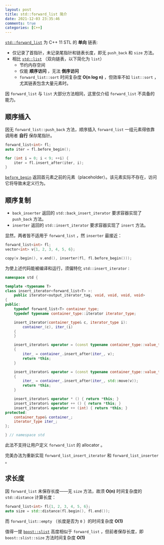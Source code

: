 ```yaml
---
layout: post
title: std::forward_list 简介
date: 2021-12-03 23:35:46
comments: true
categories: [C++]
---
```


[`std::forward_list`](https://en.cppreference.com/w/cpp/container/forward_list) 为 C++ 11 STL 的 **单向** 链表:

* 仅记录了首指针，未记录尾指针和链表长度，即无 `push_back` 和 `size` 方法。
* 相比 [`std::list`](https://en.cppreference.com/w/cpp/container/list) （双向链表，以下简化为 `list`）
    * 节约内存空间
    * 仅能 **顺序访问** ，无法 **倒序访问**
    * `forward_list::sort` 时间复杂度 **O(n log n)** ，但效率不如 `list::sort` ，尤其链表包含大量元素时。

因 `forward_list` 与 `list` 大部分方法相同，这里仅介绍 `forward_list` 不具备的能力。

## 顺序插入

因无 `forward_list::push_back` 方法，顺序插入 `forward_list` 一组元素得依靠调用者 **自行** 保存尾指针。


```cpp
forward_list<int> fl;
auto iter = fl.before_begin();

for (int i = 0; i < 9; ++i) {
	iter = fl.insert_after(iter, i);
}
```

[`before_begin`](https://en.cppreference.com/w/cpp/container/forward_list/before_begin) 返回首元素之前的元素（placeholder）。该元素实际不存在，访问它将导致未定义行为。

## 顺序复制

* `back_inserter` 返回的 `std::back_insert_iterator` 要求容器实现了 `push_back` 方法。
* `inserter` 返回的 `std::insert_iterator` 要求容器实现了 `insert` 方法。

显然，两者皆不适用于 `forward_list` ，然 `inserter` 最接近：


```cpp
forward_list<int> fl;
vector<int> v{1, 2, 3, 4, 5, 6};

copy(v.begin(), v.end(), inserter(fl, fl.before_begin()));
```

为使上述代码能被编译和运行，须偏特化 `std::insert_iterator` :

```cpp
namespace std {

template <typename T>
class insert_iterator<forward_list<T> >:
    public iterator<output_iterator_tag, void, void, void, void>
{
public:
    typedef forward_list<T> container_type;
    typedef typename container_type::iterator iterator_type;

    insert_iterator(container_type& c, iterator_type i):
        container_(c), iter_(i)
    {
    }

    insert_iterator& operator = (const typename container_type::value_type& v)
    {
        iter_ = container_.insert_after(iter_, v);
        return *this;
    }

    insert_iterator& operator = (const typename container_type::value_type&& v)
    {
        iter_ = container_.insert_after(iter_, std::move(v));
        return *this;
    }

    insert_iterator& operator * () { return *this; }
    insert_iterator& operator ++ () { return *this; }
    insert_iterator& operator ++ (int) { return *this; }
protected:
    container_type& container_;
    iterator_type iter_;
};

} // namespace std
```

此法不支持让用户定义 `forward_list` 的 allocator 。

完美办法为重新实现 `forward_list_insert_iterator` 和 `forward_list_inserter` 。

## 求长度

因 `forward_list` 未保存长度——无 `size` 方法，故须 **O(n)** 时间复杂度的 `std::distance` 计算长度：

```cpp
forward_list<int> fl{1, 2, 3, 4, 5, 6};
auto size = std::distance(fl.begin(), fl.end());
```

而 `forward_list::empty` （长度是否为 `0` ）的时间复杂度 **O(1)**

值得一提 [`boost::slist`](https://www.boost.org/doc/libs/1_77_0/doc/html/boost/container/slist.html) 高度相似于 `forward_list` ，但前者保存长度，即 `boost::slist::size` 方法时间复杂度 **O(1)**
